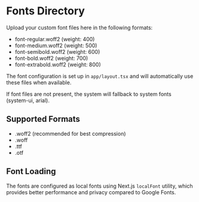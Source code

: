 # Fonts Directory

Upload your custom font files here in the following formats:
- font-regular.woff2 (weight: 400)
- font-medium.woff2 (weight: 500)
- font-semibold.woff2 (weight: 600)
- font-bold.woff2 (weight: 700)
- font-extrabold.woff2 (weight: 800)

The font configuration is set up in `app/layout.tsx` and will automatically use these files when available.

If font files are not present, the system will fallback to system fonts (system-ui, arial).

## Supported Formats
- .woff2 (recommended for best compression)
- .woff
- .ttf
- .otf

## Font Loading
The fonts are configured as local fonts using Next.js `localFont` utility, which provides better performance and privacy compared to Google Fonts.